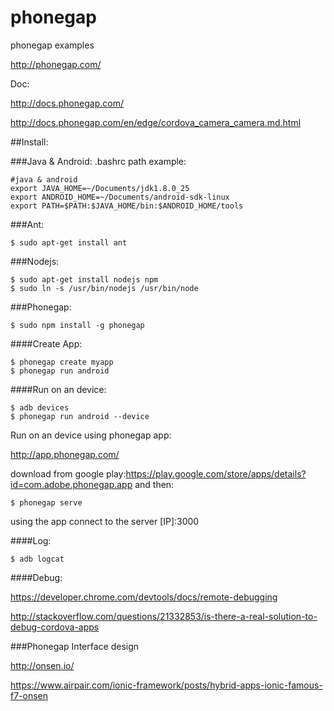 phonegap
========

phonegap examples

http://phonegap.com/

Doc:

http://docs.phonegap.com/

http://docs.phonegap.com/en/edge/cordova_camera_camera.md.html

##Install:

###Java & Android: .bashrc path example:
```
#java & android
export JAVA_HOME=~/Documents/jdk1.8.0_25
export ANDROID_HOME=~/Documents/android-sdk-linux
export PATH=$PATH:$JAVA_HOME/bin:$ANDROID_HOME/tools
```
###Ant:
```
$ sudo apt-get install ant
```

###Nodejs:
```
$ sudo apt-get install nodejs npm
$ sudo ln -s /usr/bin/nodejs /usr/bin/node
```

###Phonegap:
```
$ sudo npm install -g phonegap
```
####Create App:
```
$ phonegap create myapp
$ phonegap run android
```
####Run on an device:
```
$ adb devices
$ phonegap run android --device
```
Run on an device using phonegap app:

http://app.phonegap.com/

download from google play:https://play.google.com/store/apps/details?id=com.adobe.phonegap.app and then:
```
$ phonegap serve
```
using the app connect to the server [IP]:3000

####Log:
```
$ adb logcat
```
####Debug:

https://developer.chrome.com/devtools/docs/remote-debugging

http://stackoverflow.com/questions/21332853/is-there-a-real-solution-to-debug-cordova-apps

###Phonegap Interface design

http://onsen.io/

https://www.airpair.com/ionic-framework/posts/hybrid-apps-ionic-famous-f7-onsen
